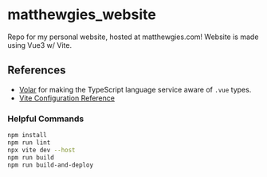 # matthewgies_website

Repo for my personal website, hosted at matthewgies.com! Website is made using Vue3 w/ Vite.

## References

- [Volar](https://marketplace.visualstudio.com/items?itemName=Vue.volar) for making the TypeScript language service aware of `.vue` types.
- [Vite Configuration Reference](https://vitejs.dev/config/)

### Helpful Commands

```sh
npm install
npm run lint
npx vite dev --host
npm run build
npm run build-and-deploy
```
